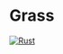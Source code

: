 # Grass

[![Rust](https://github.com/code-competition/Grass/actions/workflows/rust.yml/badge.svg)](https://github.com/code-competition/Grass/actions/workflows/rust.yml)
